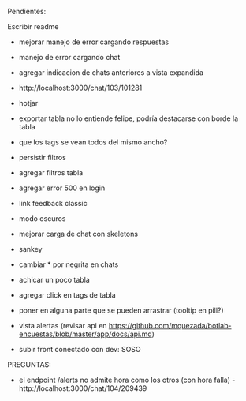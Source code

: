 Pendientes:

Escribir readme

- mejorar manejo de error cargando respuestas
- manejo de error cargando chat
- agregar indicacion de chats anteriores a vista expandida
- http://localhost:3000/chat/103/101281

- hotjar
- exportar tabla no lo entiende felipe, podría destacarse con borde la tabla
- que los tags se vean todos del mismo ancho?
- persistir filtros
- agregar filtros tabla
- agregar error 500 en login
- link feedback classic
- modo oscuros
- mejorar carga de chat con skeletons
- sankey
- cambiar * por negrita en chats
- achicar un poco tabla
- agregar click en tags de tabla
- poner en alguna parte que se pueden arrastrar (tooltip en pill?)
- vista alertas (revisar api en https://github.com/mquezada/botlab-encuestas/blob/master/app/docs/api.md)

- subir front conectado con dev: SOSO

PREGUNTAS:
- el endpoint /alerts no admite hora como los otros (con hora falla)
-http://localhost:3000/chat/104/209439